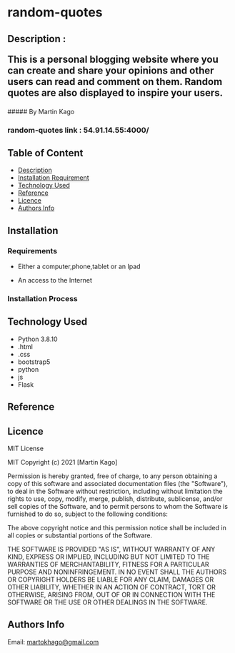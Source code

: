 # random-quotes

## Description : <p> This is a personal blogging website where you can create and share your opinions and other users can read and comment on them. Random quotes are also displayed to inspire your users.
 </p>
##### By Martin Kago

### random-quotes link : 54.91.14.55:4000/

## Table of Content

- [Description](#description)
- [Installation Requirement](#Installation)
- [Technology Used](#technology-used)
- [Reference](#reference)
- [Licence](#licence)
- [Authors Info](#author-Info)



## Installation

### Requirements

- Either a computer,phone,tablet or an Ipad

- An access to the Internet

### Installation Process

## Technology Used

- Python 3.8.10
- .html
- .css
- bootstrap5
- python
- js
- Flask

## Reference

## Licence

MIT License

MIT Copyright (c) 2021 [Martin Kago]

Permission is hereby granted, free of charge, to any person obtaining
a copy of this software and associated documentation files (the "Software"),
to deal in the Software without restriction, including without limitation the rights to use,
copy, modify, merge, publish, distribute, sublicense, and/or sell copies of
the Software, and to permit persons to whom the Software is furnished to do so,
subject to the following conditions:

The above copyright notice and this permission notice shall be included in all copies or substantial portions of the Software.

THE SOFTWARE IS PROVIDED "AS IS", WITHOUT WARRANTY OF ANY KIND, EXPRESS OR
IMPLIED, INCLUDING BUT NOT LIMITED TO THE WARRANTIES OF MERCHANTABILITY,
FITNESS FOR A PARTICULAR PURPOSE AND NONINFRINGEMENT. IN NO EVENT SHALL THE
AUTHORS OR COPYRIGHT HOLDERS BE LIABLE FOR ANY CLAIM, DAMAGES OR OTHER
LIABILITY, WHETHER IN AN ACTION OF CONTRACT, TORT OR OTHERWISE, ARISING FROM,
OUT OF OR IN CONNECTION WITH THE SOFTWARE OR THE USE OR OTHER DEALINGS IN THE
SOFTWARE.

## Authors Info

Email: martokhago@gmail.com
